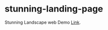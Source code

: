 # stunning-landing-page
Stunning Landscape web Demo  [Link](https://erratic-vigorous-lifeboat.glitch.me/assign3.html).
